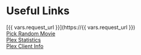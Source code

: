 # Useful Links

[{{ vars.request_url }}](https://{{ vars.request_url }})<br>
[Pick Random Movie](https://www.bleeroulette.bleeblonks.com/)<br>
[Plex Statistics](https://bleemedia.bleeblonks.com/)<br>
[Plex Client Info](https://mediaclients.wiki/Plex)<br>
